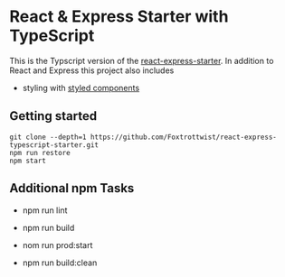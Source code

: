 # React & Express Starter with TypeScript

This is the Typscript version of the [react-express-starter](https://github.com/Foxtrottwist/react-express-starter). In addition to React and Express this project also includes

* styling with [styled components](https://www.styled-components.com/)

## Getting started

```shell
git clone --depth=1 https://github.com/Foxtrottwist/react-express-typescript-starter.git
npm run restore
npm start
```

## Additional npm Tasks

* npm run lint

* npm run build

* nom run prod:start

* npm run build:clean
